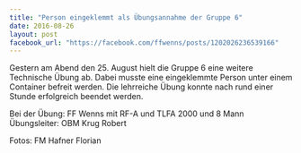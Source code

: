 ```yaml
---
title: "Person eingeklemmt als Übungsannahme der Gruppe 6"
date: 2016-08-26
layout: post
facebook_url: "https://facebook.com/ffwenns/posts/1202026236539166"
---
```


Gestern am Abend den 25. August hielt die Gruppe 6 eine weitere Technische Übung ab. Dabei musste eine eingeklemmte Person unter einem Container befreit werden. Die lehrreiche Übung konnte nach rund einer Stunde erfolgreich beendet werden. 

Bei der Übung:
FF Wenns mit RF-A und TLFA 2000 und 8 Mann
Übungsleiter: OBM Krug Robert

Fotos: FM Hafner Florian
